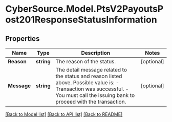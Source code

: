 # CyberSource.Model.PtsV2PayoutsPost201ResponseStatusInformation
## Properties

Name | Type | Description | Notes
------------ | ------------- | ------------- | -------------
**Reason** | **string** | The reason of the status.  | [optional] 
**Message** | **string** | The detail message related to the status and reason listed above. Possible value is:    - Transaction was successful.   - You must call the issuing bank to proceed with the transaction.  | [optional] 

[[Back to Model list]](../README.md#documentation-for-models) [[Back to API list]](../README.md#documentation-for-api-endpoints) [[Back to README]](../README.md)

